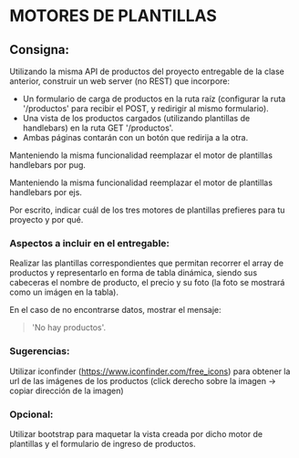 # MOTORES DE PLANTILLAS

## **Consigna:**  

Utilizando la misma API de productos del proyecto entregable de la clase anterior, construir un web server (no REST) que incorpore:

- Un formulario de carga de productos en la ruta raíz (configurar la ruta '/productos' para recibir el POST, y redirigir al mismo formulario).
- Una vista de los productos cargados (utilizando plantillas de handlebars) en la ruta GET '/productos'.
- Ambas páginas contarán con un botón que redirija a la otra.

Manteniendo la misma funcionalidad reemplazar el motor de plantillas handlebars por pug.

Manteniendo la misma funcionalidad reemplazar el motor de plantillas handlebars por ejs.

Por escrito, indicar cuál de los tres motores de plantillas prefieres para tu proyecto y por qué.

### **Aspectos a incluir en el entregable:**

Realizar las plantillas correspondientes que permitan recorrer el array de productos y representarlo en forma de tabla dinámica, siendo sus cabeceras el nombre de producto, el precio y su foto (la foto se mostrará como un imágen en la tabla).

En el caso de no encontrarse datos, mostrar el mensaje:

>'No hay productos'.

### **Sugerencias:**

Utilizar iconfinder (<https://www.iconfinder.com/free_icons>) para obtener la url de las imágenes de los productos (click derecho sobre la imagen -> copiar dirección de la imagen)

### **Opcional:**

Utilizar bootstrap para maquetar la vista creada por dicho motor de plantillas y el formulario de ingreso de productos.
